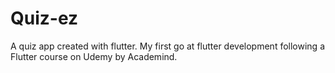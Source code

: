 # Quiz-ez
A quiz app created with flutter.
My first go at flutter development following a Flutter course on Udemy by Academind.
